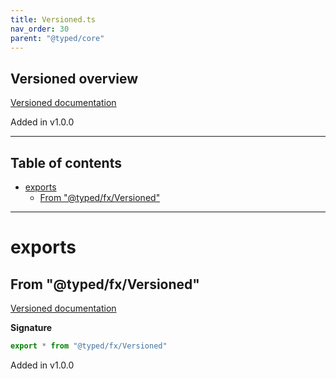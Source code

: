 ```yaml
---
title: Versioned.ts
nav_order: 30
parent: "@typed/core"
---
```


## Versioned overview

[Versioned documentation](https://tylors.github.io/typed/fx/Versioned.ts.html)

Added in v1.0.0

---

<h2 class="text-delta">Table of contents</h2>

- [exports](#exports)
  - [From "@typed/fx/Versioned"](#from-typedfxversioned)

---

# exports

## From "@typed/fx/Versioned"

[Versioned documentation](https://tylors.github.io/typed/fx/Versioned.ts.html)

**Signature**

```ts
export * from "@typed/fx/Versioned"
```

Added in v1.0.0
